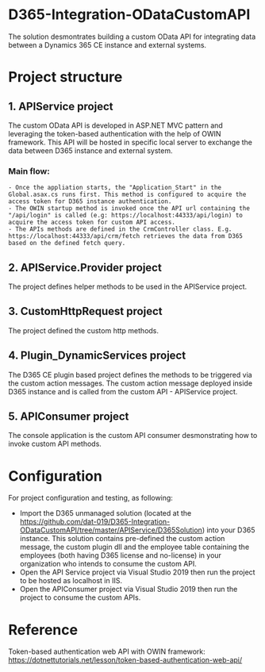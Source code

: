 # D365-Integration-ODataCustomAPI

The solution desmontrates building a custom OData API for integrating data between a Dynamics 365 CE instance and external systems.

# Project structure

## 1. APIService project
 The custom OData API is developed in ASP.NET MVC pattern and leveraging the token-based authentication with the help of OWIN framework. This API will be hosted in specific local server to exchange the data between D365 instance and external system.
 ### Main flow:
    - Once the appliation starts, the "Application_Start" in the Global.asax.cs runs first. This method is configured to acquire the access token for D365 instance authentication.
    - The OWIN startup method is invoked once the API url containing the "/api/login" is called (e.g: https://localhost:44333/api/login) to acquire the access token for custom API access.
    - The APIs methods are defined in the CrmController class. E.g. https://localhost:44333/api/crm/fetch retrieves the data from D365 based on the defined fetch query.
    
## 2. APIService.Provider project
 The project defines helper methods to be used in the APIService project.
 
## 3. CustomHttpRequest project
 The project defined the custom http methods.
 
## 4. Plugin_DynamicServices project
 The D365 CE plugin based project defines the methods to be triggered via the custom action messages. The custom action message deployed inside D365 instance and is called from the custom API - APIService project.
 
## 5. APIConsumer project
 The console application is the custom API consumer desmonstrating how to invoke custom API methods.
 
# Configuration
For project configuration and testing, as following:
 - Import the D365 unmanaged solution (located at the https://github.com/dat-019/D365-Integration-ODataCustomAPI/tree/master/APIService/D365Solution) into your D365 instance. This solution contains pre-defined the custom action message, the custom plugin dll and the employee table containing the employees (both having D365 license and no-license) in your organization who intends to consume the custom API.
 - Open the API Service project via Visual Studio 2019 then run the project to be hosted as localhost in IIS.
 - Open the APIConsumer project via Visual Studio 2019 then run the project to consume the custom APIs.

# Reference
Token-based authentication web API with OWIN framework: https://dotnettutorials.net/lesson/token-based-authentication-web-api/
